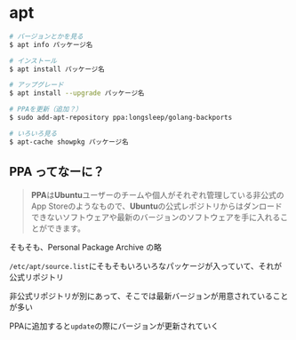 # apt



```bash
# バージョンとかを見る
$ apt info パッケージ名

# インストール
$ apt install パッケージ名

# アップグレード
$ apt install --upgrade パッケージ名

# PPAを更新（追加？）
$ sudo add-apt-repository ppa:longsleep/golang-backports

# いろいろ見る
$ apt-cache showpkg パッケージ名
```



## PPA ってなーに？

> **PPA**は**Ubuntu**ユーザーのチームや個人がそれぞれ管理している非公式のApp Storeのようなもので、**Ubuntu**の公式レポジトリからはダンロードできないソフトウェアや最新のバージョンのソフトウェアを手に入れることができます。

そもそも、Personal Package Archive の略



`/etc/apt/source.list`にそもそもいろいろなパッケージが入っていて、それが公式リポジトリ

非公式リポジトリが別にあって、そこでは最新バージョンが用意されていることが多い



PPAに追加すると`update`の際にバージョンが更新されていく